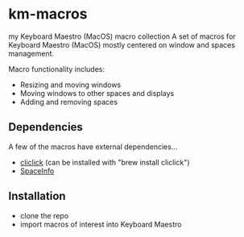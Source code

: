 # km-macros
my Keyboard Maestro (MacOS) macro collection
A set of macros for Keyboard Maestro (MacOS) mostly centered on window and spaces management.

Macro functionality includes:

- Resizing and moving windows
- Moving windows to other spaces and displays
- Adding and removing spaces

## Dependencies
A few of the macros have external dependencies...

- [cliclick](https://github.com/BlueM/cliclick) (can be installed with "brew install cliclick")
- [SpaceInfo](https://github.com/davidpurnell/SpaceInfo)

## Installation
- clone the repo
- import macros of interest into Keyboard Maestro

